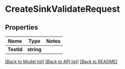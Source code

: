 # CreateSinkValidateRequest

## Properties
Name | Type | Notes
------------ | ------------- | -------------
**TestId** | **string** | 

[[Back to Model list]](../README.md#documentation-for-models) [[Back to API list]](../README.md#documentation-for-api-endpoints) [[Back to README]](../README.md)


